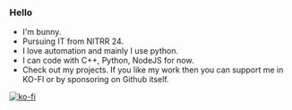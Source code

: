 ### Hello 

- I'm bunny.
- Pursuing IT from NITRR 24.
- I love automation and mainly I use python.
- I can code with C++, Python, NodeJS for now.
- Check out my projects.
If you like my work then you can support me in KO-FI or by sponsoring on Github itself.

[![ko-fi](https://ko-fi.com/img/githubbutton_sm.svg)](https://ko-fi.com/P5P6DMBDK)
